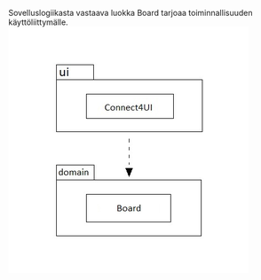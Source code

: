 Sovelluslogiikasta vastaava luokka Board tarjoaa toiminnallisuuden käyttöliittymälle.
![](https://github.com/essipe/ohjelmistotekniikka20/blob/master/dokumentointi/pakkauskaavio1.jpg)